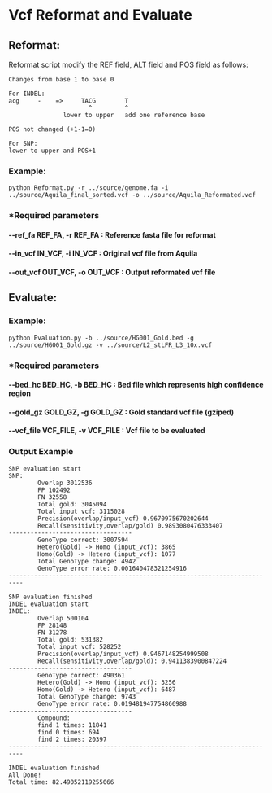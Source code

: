 # Vcf Reformat and Evaluate
## Reformat:
Reformat script modify the REF field, ALT field and POS field as follows:
```
Changes from base 1 to base 0

For INDEL:
acg     -    =>     TACG        T
                      ^         ^
               lower to upper   add one reference base

POS not changed (+1-1=0)

For SNP:
lower to upper and POS+1
```
### Example:
```
python Reformat.py -r ../source/genome.fa -i ../source/Aquila_final_sorted.vcf -o ../source/Aquila_Reformated.vcf 
```
### *Required parameters
#### --ref_fa REF_FA, -r REF_FA : Reference fasta file for reformat
#### --in_vcf IN_VCF, -i IN_VCF : Original vcf file from Aquila
#### --out_vcf OUT_VCF, -o OUT_VCF : Output reformated vcf file

## Evaluate:
### Example:
```
python Evaluation.py -b ../source/HG001_Gold.bed -g ../source/HG001_Gold.gz -v ../source/L2_stLFR_L3_10x.vcf
```
### *Required parameters
#### --bed_hc BED_HC, -b BED_HC : Bed file which represents high confidence region
#### --gold_gz GOLD_GZ, -g GOLD_GZ : Gold standard vcf file (gziped)
#### --vcf_file VCF_FILE, -v VCF_FILE : Vcf file to be evaluated

### Output Example
```
SNP evaluation start
SNP:
        Overlap 3012536
        FP 102492
        FN 32558
        Total gold: 3045094
        Total input vcf: 3115028
        Precision(overlap/input_vcf) 0.9670975670202644
        Recall(sensitivity,overlap/gold) 0.9893080476333407
----------------------------------
        GenoType correct: 3007594
        Hetero(Gold) -> Homo (input_vcf): 3865
        Homo(Gold) -> Hetero (input_vcf): 1077
        Total GenoType change: 4942
        GenoType error rate: 0.001640478321254916
--------------------------------------------------------------------------

SNP evaluation finished
INDEL evaluation start
INDEL:
        Overlap 500104
        FP 28148
        FN 31278
        Total gold: 531382
        Total input vcf: 528252
        Precision(overlap/input_vcf) 0.9467148254999508
        Recall(sensitivity,overlap/gold): 0.9411383900847224
----------------------------------
        GenoType correct: 490361
        Hetero(Gold) -> Homo (input_vcf): 3256
        Homo(Gold) -> Hetero (input_vcf): 6487
        Total GenoType change: 9743
        GenoType error rate: 0.019481947754866988
----------------------------------
        Compound:
        find 1 times: 11841
        find 0 times: 694
        find 2 times: 20397
--------------------------------------------------------------------------

INDEL evaluation finished
All Done!
Total time: 82.49052119255066
```
